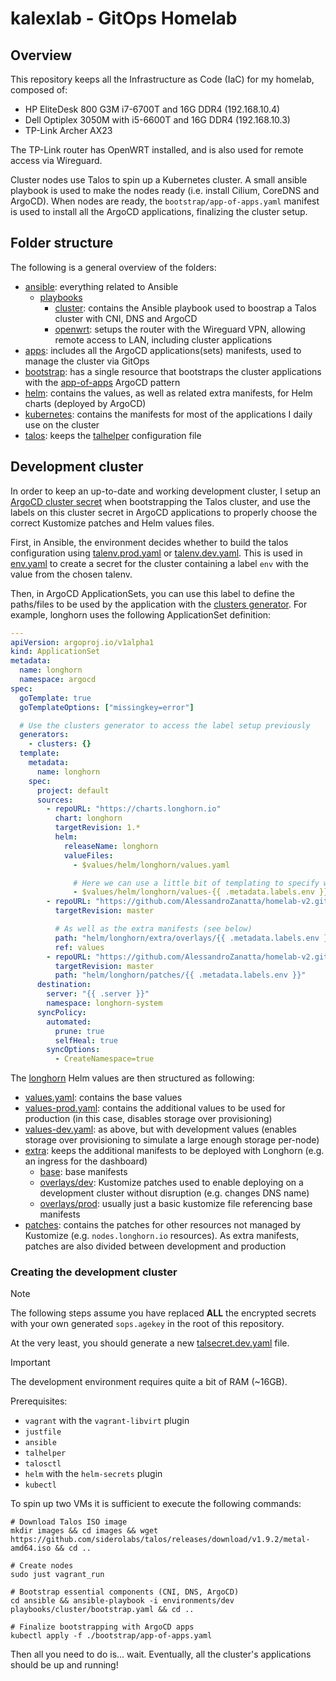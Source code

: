 # kalexlab - GitOps Homelab

## Overview

This repository keeps all the Infrastructure as Code (IaC) for my homelab, composed of:

- HP EliteDesk 800 G3M i7-6700T and 16G DDR4 (192.168.10.4)
- Dell Optiplex 3050M with i5-6600T and 16G DDR4 (192.168.10.3)
- TP-Link Archer AX23

The TP-Link router has OpenWRT installed, and is also used for remote access via Wireguard.

Cluster nodes use Talos to spin up a Kubernetes cluster. A small ansible playbook is used to make the nodes ready (i.e. install Cilium, CoreDNS and ArgoCD).
When nodes are ready, the `bootstrap/app-of-apps.yaml` manifest is used to install all the ArgoCD applications, finalizing the cluster setup.

## Folder structure

The following is a general overview of the folders:

- [ansible](ansible): everything related to Ansible
  - [playbooks](ansible/playbooks)
    - [cluster](ansible/playbooks/cluster): contains the Ansible playbook used to boostrap a Talos cluster with CNI, DNS and ArgoCD
    - [openwrt](ansible/playbooks/openwrt): setups the router with the Wireguard VPN, allowing remote access to LAN, including cluster applications
- [apps](apps): includes all the ArgoCD applications(sets) manifests, used to manage the cluster via GitOps
- [bootstrap](bootstrap): has a single resource that bootstraps the cluster applications with the [app-of-apps](https://argo-cd.readthedocs.io/en/latest/operator-manual/cluster-bootstrapping/) ArgoCD pattern
- [helm](helm): contains the values, as well as related extra manifests, for Helm charts (deployed by ArgoCD)
- [kubernetes](kubernetes): contains the manifests for most of the applications I daily use on the cluster
- [talos](talos): keeps the [talhelper](https://github.com/budimanjojo/talhelper) configuration file

## Development cluster

In order to keep an up-to-date and working development cluster, I setup an [ArgoCD cluster secret](https://argo-cd.readthedocs.io/en/stable/operator-manual/declarative-setup/#clusters) when bootstrapping the Talos cluster, and use the labels on this cluster secret in ArgoCD applications to properly choose the correct Kustomize patches and Helm values files.

First, in Ansible, the environment decides whether to build the talos configuration using [talenv.prod.yaml](talos/talenv.prod.yaml) or [talenv.dev.yaml](talos/talenv.dev.yaml). This is used in [env.yaml](talos/patches/cluster/env.yaml) to create a secret for the cluster containing a label `env` with the value from the chosen talenv.

Then, in ArgoCD ApplicationSets, you can use this label to define the paths/files to be used by the application with the [clusters generator](https://argo-cd.readthedocs.io/en/stable/operator-manual/applicationset/Generators-Cluster/). For example, longhorn uses the following ApplicationSet definition:

```yaml
---
apiVersion: argoproj.io/v1alpha1
kind: ApplicationSet
metadata:
  name: longhorn
  namespace: argocd
spec:
  goTemplate: true
  goTemplateOptions: ["missingkey=error"]

  # Use the clusters generator to access the label setup previously
  generators:
    - clusters: {}
  template:
    metadata:
      name: longhorn
    spec:
      project: default
      sources:
        - repoURL: "https://charts.longhorn.io"
          chart: longhorn
          targetRevision: 1.*
          helm:
            releaseName: longhorn
            valueFiles:
              - $values/helm/longhorn/values.yaml

              # Here we can use a little bit of templating to specify which values we want to use
              - $values/helm/longhorn/values-{{ .metadata.labels.env }}.yaml
        - repoURL: "https://github.com/AlessandroZanatta/homelab-v2.git"
          targetRevision: master

          # As well as the extra manifests (see below)
          path: "helm/longhorn/extra/overlays/{{ .metadata.labels.env }}"
          ref: values
        - repoURL: "https://github.com/AlessandroZanatta/homelab-v2.git"
          targetRevision: master
          path: "helm/longhorn/patches/{{ .metadata.labels.env }}"
      destination:
        server: "{{ .server }}"
        namespace: longhorn-system
      syncPolicy:
        automated:
          prune: true
          selfHeal: true
        syncOptions:
          - CreateNamespace=true
```

The [longhorn](helm/longhorn) Helm values are then structured as following:

- [values.yaml](helm/longhorn/values.yaml): contains the base values
- [values-prod.yaml](helm/longhorn/values-prod.yaml): contains the additional values to be used for production (in this case, disables storage over provisioning)
- [values-dev.yaml](helm/longhorn/values-dev.yaml): as above, but with development values (enables storage over provisioning to simulate a large enough storage per-node)
- [extra](helm/longhorn/extra): keeps the additional manifests to be deployed with Longhorn (e.g. an ingress for the dashboard)
  - [base](helm/longhorn/extra/base): base manifests
  - [overlays/dev](helm/longhorn/extra/overlays/dev): Kustomize patches used to enable deploying on a development cluster without disruption (e.g. changes DNS name)
  - [overlays/prod](helm/longhorn/extra/overlays/prod): usually just a basic kustomize file referencing base manifests
- [patches](helm/longhorn/patches): contains the patches for other resources not managed by Kustomize (e.g. `nodes.longhorn.io` resources). As extra manifests, patches are also divided between development and production

### Creating the development cluster

> [!NOTE]
> The following steps assume you have replaced **ALL** the encrypted secrets with your own generated `sops.agekey` in the root of this repository.
>
> At the very least, you should generate a new [talsecret.dev.yaml](talos/talsecret.dev.yaml) file.

> [!IMPORTANT]
> The development environment requires quite a bit of RAM (~16GB).

Prerequisites:

- `vagrant` with the `vagrant-libvirt` plugin
- `justfile`
- `ansible`
- `talhelper`
- `talosctl`
- `helm` with the `helm-secrets` plugin
- `kubectl`

To spin up two VMs it is sufficient to execute the following commands:

```
# Download Talos ISO image
mkdir images && cd images && wget https://github.com/siderolabs/talos/releases/download/v1.9.2/metal-amd64.iso && cd ..

# Create nodes
sudo just vagrant_run

# Bootstrap essential components (CNI, DNS, ArgoCD)
cd ansible && ansible-playbook -i environments/dev playbooks/cluster/bootstrap.yaml && cd ..

# Finalize bootstrapping with ArgoCD apps
kubectl apply -f ./bootstrap/app-of-apps.yaml
```

Then all you need to do is... wait. Eventually, all the cluster's applications should be up and running!
